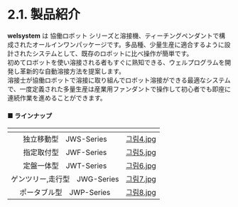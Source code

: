 # 2.1. 製品紹介

**welsystem** は 協働ロボット シリーズと溶接機、ティーチングペンダントで構成されたオールインワンパッケージです。多品種、少量生産に適合するように設計されたシステムとして、既存のロボットに比べ操作が簡単です。\
初めてロボットを使い溶接される者もすぐに熟知できる、ウェルプログラムを開発し革新的な自動溶接方法を提案します。\
溶接士が協働ロボットで溶接に取り組んでロボット溶接ができる最適なシステムで、一度定義された多量生産は産業用ファンダントで操作して初心者でも即座に連続作業を進めることができます。

#### ■ ラインナップ

<table data-view="cards"><thead><tr><th align="center"></th><th data-hidden data-card-cover data-type="files"></th></tr></thead><tbody><tr><td align="center">独立移動型　JWS-Series</td><td><a href="../.gitbook/assets/그림4.jpg">그림4.jpg</a></td></tr><tr><td align="center">指定取付型　JWF-Series</td><td><a href="../.gitbook/assets/그림5.jpg">그림5.jpg</a></td></tr><tr><td align="center">定盤一体型　JWT-Series</td><td><a href="../.gitbook/assets/그림6.jpg">그림6.jpg</a></td></tr><tr><td align="center">ゲンツリー,走行型　JWG-Series</td><td><a href="../.gitbook/assets/그림7.jpg">그림7.jpg</a></td></tr><tr><td align="center">ポータブル型　JWP-Series</td><td><a href="../.gitbook/assets/그림8.jpg">그림8.jpg</a></td></tr></tbody></table>
